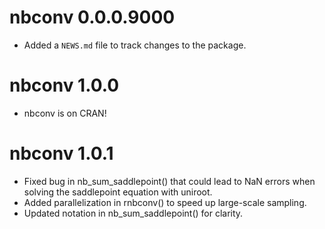 # nbconv 0.0.0.9000

* Added a `NEWS.md` file to track changes to the package.

# nbconv 1.0.0

* nbconv is on CRAN!

# nbconv 1.0.1

* Fixed bug in nb_sum_saddlepoint() that could lead to NaN errors when solving the saddlepoint equation with uniroot.
* Added parallelization in rnbconv() to speed up large-scale sampling.
* Updated notation in nb_sum_saddlepoint() for clarity.